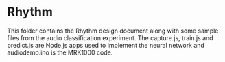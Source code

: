 # Rhythm

This folder contains the Rhythm design document along with some sample files from the audio classification experiment.  The capture.js, train.js and predict.js are Node.js apps used to implement the neural network and audiodemo.ino is the MRK1000 code.
